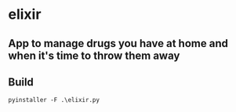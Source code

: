 # elixir

## App to manage drugs you have at home and when it's time to throw them away

## Build

    pyinstaller -F .\elixir.py
